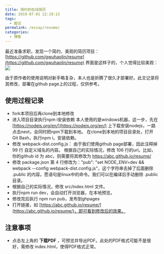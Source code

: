 ```yaml
---
title: 简约的在线简历
date: 2019-07-01 22:19:13
tags: 
  - 面试
permalink: /essay/resume/
categories: 
  - 博客
---
```

最近准备求职，发现一个简约、美观的简历项目：[https://github.com/gwuhaolin/resume](https://github.com/gwuhaolin/resume)
界面是这样子的，个人觉得比较美观：
![](https://iyes.life/post-images/1584197686486.png)

由于原作者的使用说明对新手略复杂，本人也是折腾了很久才部署好。此文记录将其修改、部署在github page上的过程，仅供参考。


## 使用过程记录
- fork本项目后再clone到本地修改
- 进入项目目录执行npm i安装依赖
  本人使用的是windows机器，这一步，先在[https://nodejs.org/en/](https://nodejs.org/en/) 上下载安装nodejs，一路点击next，会同时把npm下载到本地。
    在clone到本地的项目目录处，打开Git Bash，执行npm i，安装依赖。
- 修改 webpack-dist.config.js：
   由于我们使用github page部署，因此注释掉 99 行 自定义域名的内容。
   根据自己的实际情况，修改 106 行的url。比如，你的github id 为 abc，则需要将其修改为 https://abc.github.io/resume/
- 修改 package.json
  第 4 行修改为："pub": "set NODE_ENV=dev && webpack --config webpack-dist.config.js"，这个字符串去掉了后面删除 .public 的内容。愿语句是linux中的命令。我们可以在编译后手动删除 .public目录。
-  根据自己的实际情况，修改 src/index.html 文件。
- 执行npm run dev，会自动打开浏览器，在本地预览。
- 修改完后执行 npm run pub，发布到ghpages
- 打开链接，如 [https://abc.github.io/resume/](https://abc.github.io/resume/)，即可看到修改后的效果。

## 注意事项
- 点击左上角的 **下载PDF** ，可预览并导出PDF。此处的PDF格式可能不是很好，需修改 index.html，使得PDF格式正常。

